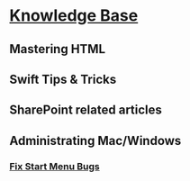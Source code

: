 # [Knowledge Base](../)

## Mastering HTML

## Swift Tips & Tricks

## SharePoint related articles

## Administrating Mac/Windows

### [Fix Start Menu Bugs](../kb/articles/fix-start-menu-bugs.md)